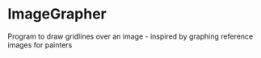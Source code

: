 # ImageGrapher
Program to draw gridlines over an image - inspired by graphing reference images for painters
